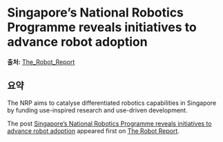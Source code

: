 # Singapore’s National Robotics Programme reveals initiatives to advance robot adoption

**출처:** [The_Robot_Report](https://www.therobotreport.com/singapores-national-robotics-programme-reveals-initiatives-advance-robot-adoption/)

## 요약
The NRP aims to catalyse differentiated robotics capabilities in Singapore by funding use-inspired research and use-driven development.

The post [Singapore’s National Robotics Programme reveals initiatives to advance robot adoption](https://www.therobotreport.com/singapores-national-robotics-programme-reveals-initiatives-advance-robot-adoption/) appeared first on [The Robot Report](https://www.therobotreport.com).
